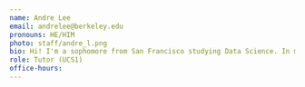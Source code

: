 ```yaml
---
name: Andre Lee
email: andrelee@berkeley.edu
pronouns: HE/HIM
photo: staff/andre_l.png
bio: Hi! I'm a sophomore from San Francisco studying Data Science. In my free time, I enjoy playing sports, listening to music, and trying new new places to eat!
role: Tutor (UCS1)
office-hours: 
---
```

